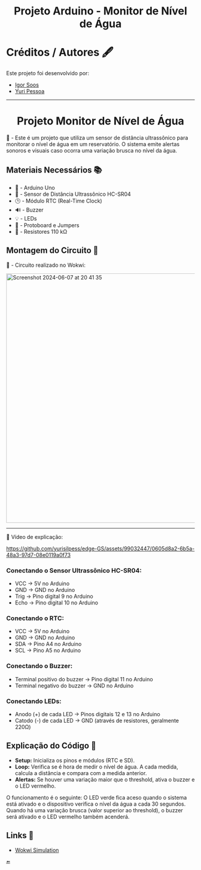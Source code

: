 <div align="center">
            <h1>Projeto Arduino - Monitor de Nível de Água</h1>  
</div>

# Créditos / Autores 🖋️
Este projeto foi desenvolvido por:
* [Igor Soos](https://github.com/igor-soos)
* [Yuri Pessoa](https://github.com/yurisilpess)

------------

<div align="center">
            <h1>Projeto Monitor de Nível de Água</h1>  
</div>

📌 - Este é um projeto que utiliza um sensor de distância ultrassônico para monitorar o nível de água em um reservatório. O sistema emite alertas sonoros e visuais caso ocorra uma variação brusca no nível da água.

## Materiais Necessários 📚

- 🔌 - Arduino Uno
- 📏 - Sensor de Distância Ultrassônico HC-SR04
- 🕒 - Módulo RTC (Real-Time Clock)
- 🔊 - Buzzer
- 💡 - LEDs
- 🔧 - Protoboard e Jumpers
- 🧯 - Resistores 110 kΩ

## Montagem do Circuito 📐

🔎 - Circuito realizado no Wokwi:

<img width="664" alt="Screenshot 2024-06-07 at 20 41 35" src="https://github.com/yurisilpess/edge-GS/assets/99032447/9a522cce-e569-46c1-b498-93535836fe5d">

-----------
🎥 Vídeo de explicação:

https://github.com/yurisilpess/edge-GS/assets/99032447/0605d8a2-6b5a-48a3-97d7-08e0119a0f73


### Conectando o Sensor Ultrassônico HC-SR04:
- VCC -> 5V no Arduino
- GND -> GND no Arduino
- Trig -> Pino digital 9 no Arduino
- Echo -> Pino digital 10 no Arduino

### Conectando o RTC:
- VCC -> 5V no Arduino
- GND -> GND no Arduino
- SDA -> Pino A4 no Arduino
- SCL -> Pino A5 no Arduino

### Conectando o Buzzer:
- Terminal positivo do buzzer -> Pino digital 11 no Arduino
- Terminal negativo do buzzer -> GND no Arduino

### Conectando LEDs:
- Anodo (+) de cada LED -> Pinos digitais 12 e 13 no Arduino
- Catodo (-) de cada LED -> GND (através de resistores, geralmente 220Ω)

## Explicação do Código 📝

- **Setup:** Inicializa os pinos e módulos (RTC e SD).
- **Loop:** Verifica se é hora de medir o nível de água. A cada medida, calcula a distância e compara com a medida anterior.
- **Alertas:** Se houver uma variação maior que o threshold, ativa o buzzer e o LED vermelho.

O funcionamento é o seguinte: O LED verde fica aceso quando o sistema está ativado e o dispositivo verifica o nível da água a cada 30 segundos. Quando há uma variação brusca (valor superior ao threshold), o buzzer será ativado e o LED vermelho também acenderá.

## Links 🔗
- [Wokwi Simulation](https://wokwi.com/projects/400076234802302977)

🔚

